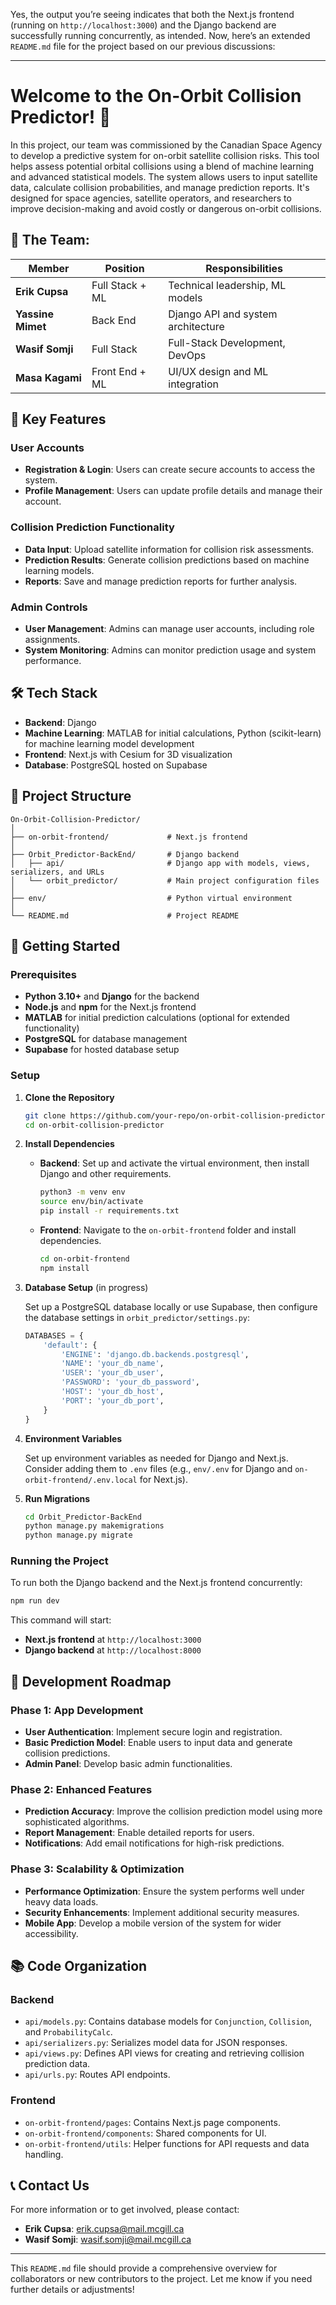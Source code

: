 Yes, the output you’re seeing indicates that both the Next.js frontend (running on `http://localhost:3000`) and the Django backend are successfully running concurrently, as intended. Now, here’s an extended `README.md` file for the project based on our previous discussions:

---

# Welcome to the On-Orbit Collision Predictor! 🚀

In this project, our team was commissioned by the Canadian Space Agency to develop a predictive system for on-orbit satellite collision risks. This tool helps assess potential orbital collisions using a blend of machine learning and advanced statistical models. The system allows users to input satellite data, calculate collision probabilities, and manage prediction reports. It's designed for space agencies, satellite operators, and researchers to improve decision-making and avoid costly or dangerous on-orbit collisions.

## 🧠 The Team:

| Member            | Position           | Responsibilities                   |
| ----------------- | ------------------ | ---------------------------------- |
| **Erik Cupsa**    | Full Stack + ML     | Technical leadership, ML models    |
| **Yassine Mimet** | Back End            | Django API and system architecture |
| **Wasif Somji**   | Full Stack          | Full-Stack Development, DevOps |
| **Masa Kagami**   | Front End + ML      | UI/UX design and ML integration    |

## 🚀 Key Features

### User Accounts
- **Registration & Login**: Users can create secure accounts to access the system.
- **Profile Management**: Users can update profile details and manage their account.

### Collision Prediction Functionality
- **Data Input**: Upload satellite information for collision risk assessments.
- **Prediction Results**: Generate collision predictions based on machine learning models.
- **Reports**: Save and manage prediction reports for further analysis.

### Admin Controls
- **User Management**: Admins can manage user accounts, including role assignments.
- **System Monitoring**: Admins can monitor prediction usage and system performance.

## 🛠️ Tech Stack

- **Backend**: Django
- **Machine Learning**: MATLAB for initial calculations, Python (scikit-learn) for machine learning model development
- **Frontend**: Next.js with Cesium for 3D visualization
- **Database**: PostgreSQL hosted on Supabase

## 📂 Project Structure

```plaintext
On-Orbit-Collision-Predictor/
│
├── on-orbit-frontend/             # Next.js frontend
│
├── Orbit_Predictor-BackEnd/       # Django backend
│   ├── api/                       # Django app with models, views, serializers, and URLs
│   └── orbit_predictor/           # Main project configuration files
│
├── env/                           # Python virtual environment
│
└── README.md                      # Project README
```

## 🚀 Getting Started

### Prerequisites

- **Python 3.10+** and **Django** for the backend
- **Node.js** and **npm** for the Next.js frontend
- **MATLAB** for initial prediction calculations (optional for extended functionality)
- **PostgreSQL** for database management
- **Supabase** for hosted database setup

### Setup

1. **Clone the Repository**

   ```bash
   git clone https://github.com/your-repo/on-orbit-collision-predictor.git
   cd on-orbit-collision-predictor
   ```

2. **Install Dependencies**

   - **Backend**: Set up and activate the virtual environment, then install Django and other requirements.

     ```bash
     python3 -m venv env
     source env/bin/activate
     pip install -r requirements.txt
     ```

   - **Frontend**: Navigate to the `on-orbit-frontend` folder and install dependencies.

     ```bash
     cd on-orbit-frontend
     npm install
     ```

3. **Database Setup** (in progress)

   Set up a PostgreSQL database locally or use Supabase, then configure the database settings in `orbit_predictor/settings.py`:

   ```python
   DATABASES = {
       'default': {
           'ENGINE': 'django.db.backends.postgresql',
           'NAME': 'your_db_name',
           'USER': 'your_db_user',
           'PASSWORD': 'your_db_password',
           'HOST': 'your_db_host',
           'PORT': 'your_db_port',
       }
   }
   ```

4. **Environment Variables**

   Set up environment variables as needed for Django and Next.js. Consider adding them to `.env` files (e.g., `env/.env` for Django and `on-orbit-frontend/.env.local` for Next.js).

5. **Run Migrations**

   ```bash
   cd Orbit_Predictor-BackEnd
   python manage.py makemigrations
   python manage.py migrate
   ```

### Running the Project

To run both the Django backend and the Next.js frontend concurrently:

```bash
npm run dev
```

This command will start:
- **Next.js frontend** at `http://localhost:3000`
- **Django backend** at `http://localhost:8000`

## 🚀 Development Roadmap

### Phase 1: App Development
- **User Authentication**: Implement secure login and registration.
- **Basic Prediction Model**: Enable users to input data and generate collision predictions.
- **Admin Panel**: Develop basic admin functionalities.

### Phase 2: Enhanced Features
- **Prediction Accuracy**: Improve the collision prediction model using more sophisticated algorithms.
- **Report Management**: Enable detailed reports for users.
- **Notifications**: Add email notifications for high-risk predictions.

### Phase 3: Scalability & Optimization
- **Performance Optimization**: Ensure the system performs well under heavy data loads.
- **Security Enhancements**: Implement additional security measures.
- **Mobile App**: Develop a mobile version of the system for wider accessibility.

## 📚 Code Organization

### Backend

- `api/models.py`: Contains database models for `Conjunction`, `Collision`, and `ProbabilityCalc`.
- `api/serializers.py`: Serializes model data for JSON responses.
- `api/views.py`: Defines API views for creating and retrieving collision prediction data.
- `api/urls.py`: Routes API endpoints.

### Frontend

- `on-orbit-frontend/pages`: Contains Next.js page components.
- `on-orbit-frontend/components`: Shared components for UI.
- `on-orbit-frontend/utils`: Helper functions for API requests and data handling.

## 📞 Contact Us

For more information or to get involved, please contact:

- **Erik Cupsa**: [erik.cupsa@mail.mcgill.ca](mailto:erik.cupsa@mail.mcgill.ca)
- **Wasif Somji**: [wasif.somji@mail.mcgill.ca](mailto:wasif.somji@mail.mcgill.ca)

---

This `README.md` file should provide a comprehensive overview for collaborators or new contributors to the project. Let me know if you need further details or adjustments!

